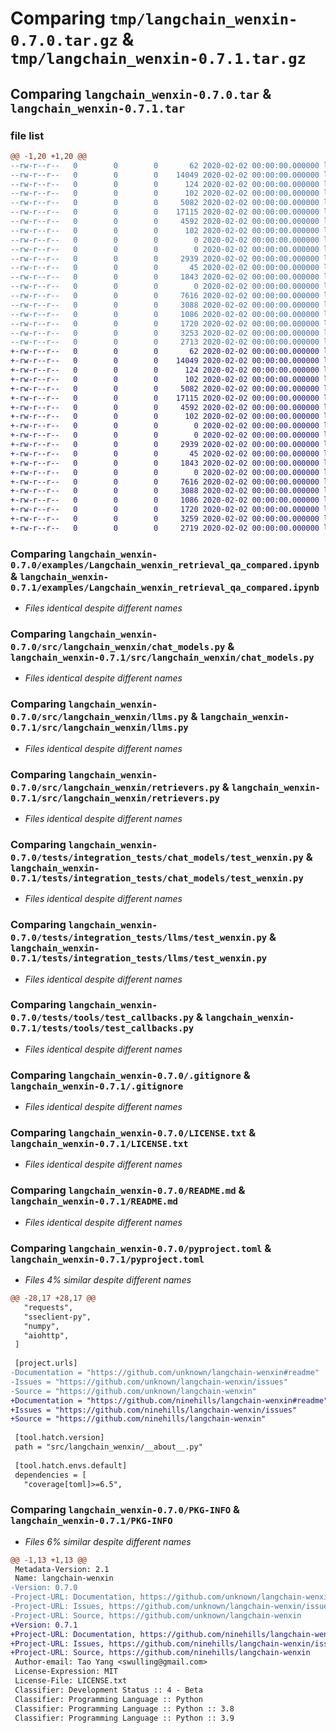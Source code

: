 # Comparing `tmp/langchain_wenxin-0.7.0.tar.gz` & `tmp/langchain_wenxin-0.7.1.tar.gz`

## Comparing `langchain_wenxin-0.7.0.tar` & `langchain_wenxin-0.7.1.tar`

### file list

```diff
@@ -1,20 +1,20 @@
--rw-r--r--   0        0        0       62 2020-02-02 00:00:00.000000 langchain_wenxin-0.7.0/.devcontainer/devcontainer.json
--rw-r--r--   0        0        0    14049 2020-02-02 00:00:00.000000 langchain_wenxin-0.7.0/examples/Langchain_wenxin_retrieval_qa_compared.ipynb
--rw-r--r--   0        0        0      124 2020-02-02 00:00:00.000000 langchain_wenxin-0.7.0/src/langchain_wenxin/__about__.py
--rw-r--r--   0        0        0      102 2020-02-02 00:00:00.000000 langchain_wenxin-0.7.0/src/langchain_wenxin/__init__.py
--rw-r--r--   0        0        0     5082 2020-02-02 00:00:00.000000 langchain_wenxin-0.7.0/src/langchain_wenxin/chat_models.py
--rw-r--r--   0        0        0    17115 2020-02-02 00:00:00.000000 langchain_wenxin-0.7.0/src/langchain_wenxin/llms.py
--rw-r--r--   0        0        0     4592 2020-02-02 00:00:00.000000 langchain_wenxin-0.7.0/src/langchain_wenxin/retrievers.py
--rw-r--r--   0        0        0      102 2020-02-02 00:00:00.000000 langchain_wenxin-0.7.0/tests/__init__.py
--rw-r--r--   0        0        0        0 2020-02-02 00:00:00.000000 langchain_wenxin-0.7.0/tests/integration_tests/__init__.py
--rw-r--r--   0        0        0        0 2020-02-02 00:00:00.000000 langchain_wenxin-0.7.0/tests/integration_tests/chat_models/__init__.py
--rw-r--r--   0        0        0     2939 2020-02-02 00:00:00.000000 langchain_wenxin-0.7.0/tests/integration_tests/chat_models/test_wenxin.py
--rw-r--r--   0        0        0       45 2020-02-02 00:00:00.000000 langchain_wenxin-0.7.0/tests/integration_tests/llms/__init__.py
--rw-r--r--   0        0        0     1843 2020-02-02 00:00:00.000000 langchain_wenxin-0.7.0/tests/integration_tests/llms/test_wenxin.py
--rw-r--r--   0        0        0        0 2020-02-02 00:00:00.000000 langchain_wenxin-0.7.0/tests/tools/__init__.py
--rw-r--r--   0        0        0     7616 2020-02-02 00:00:00.000000 langchain_wenxin-0.7.0/tests/tools/test_callbacks.py
--rw-r--r--   0        0        0     3088 2020-02-02 00:00:00.000000 langchain_wenxin-0.7.0/.gitignore
--rw-r--r--   0        0        0     1086 2020-02-02 00:00:00.000000 langchain_wenxin-0.7.0/LICENSE.txt
--rw-r--r--   0        0        0     1720 2020-02-02 00:00:00.000000 langchain_wenxin-0.7.0/README.md
--rw-r--r--   0        0        0     3253 2020-02-02 00:00:00.000000 langchain_wenxin-0.7.0/pyproject.toml
--rw-r--r--   0        0        0     2713 2020-02-02 00:00:00.000000 langchain_wenxin-0.7.0/PKG-INFO
+-rw-r--r--   0        0        0       62 2020-02-02 00:00:00.000000 langchain_wenxin-0.7.1/.devcontainer/devcontainer.json
+-rw-r--r--   0        0        0    14049 2020-02-02 00:00:00.000000 langchain_wenxin-0.7.1/examples/Langchain_wenxin_retrieval_qa_compared.ipynb
+-rw-r--r--   0        0        0      124 2020-02-02 00:00:00.000000 langchain_wenxin-0.7.1/src/langchain_wenxin/__about__.py
+-rw-r--r--   0        0        0      102 2020-02-02 00:00:00.000000 langchain_wenxin-0.7.1/src/langchain_wenxin/__init__.py
+-rw-r--r--   0        0        0     5082 2020-02-02 00:00:00.000000 langchain_wenxin-0.7.1/src/langchain_wenxin/chat_models.py
+-rw-r--r--   0        0        0    17115 2020-02-02 00:00:00.000000 langchain_wenxin-0.7.1/src/langchain_wenxin/llms.py
+-rw-r--r--   0        0        0     4592 2020-02-02 00:00:00.000000 langchain_wenxin-0.7.1/src/langchain_wenxin/retrievers.py
+-rw-r--r--   0        0        0      102 2020-02-02 00:00:00.000000 langchain_wenxin-0.7.1/tests/__init__.py
+-rw-r--r--   0        0        0        0 2020-02-02 00:00:00.000000 langchain_wenxin-0.7.1/tests/integration_tests/__init__.py
+-rw-r--r--   0        0        0        0 2020-02-02 00:00:00.000000 langchain_wenxin-0.7.1/tests/integration_tests/chat_models/__init__.py
+-rw-r--r--   0        0        0     2939 2020-02-02 00:00:00.000000 langchain_wenxin-0.7.1/tests/integration_tests/chat_models/test_wenxin.py
+-rw-r--r--   0        0        0       45 2020-02-02 00:00:00.000000 langchain_wenxin-0.7.1/tests/integration_tests/llms/__init__.py
+-rw-r--r--   0        0        0     1843 2020-02-02 00:00:00.000000 langchain_wenxin-0.7.1/tests/integration_tests/llms/test_wenxin.py
+-rw-r--r--   0        0        0        0 2020-02-02 00:00:00.000000 langchain_wenxin-0.7.1/tests/tools/__init__.py
+-rw-r--r--   0        0        0     7616 2020-02-02 00:00:00.000000 langchain_wenxin-0.7.1/tests/tools/test_callbacks.py
+-rw-r--r--   0        0        0     3088 2020-02-02 00:00:00.000000 langchain_wenxin-0.7.1/.gitignore
+-rw-r--r--   0        0        0     1086 2020-02-02 00:00:00.000000 langchain_wenxin-0.7.1/LICENSE.txt
+-rw-r--r--   0        0        0     1720 2020-02-02 00:00:00.000000 langchain_wenxin-0.7.1/README.md
+-rw-r--r--   0        0        0     3259 2020-02-02 00:00:00.000000 langchain_wenxin-0.7.1/pyproject.toml
+-rw-r--r--   0        0        0     2719 2020-02-02 00:00:00.000000 langchain_wenxin-0.7.1/PKG-INFO
```

### Comparing `langchain_wenxin-0.7.0/examples/Langchain_wenxin_retrieval_qa_compared.ipynb` & `langchain_wenxin-0.7.1/examples/Langchain_wenxin_retrieval_qa_compared.ipynb`

 * *Files identical despite different names*

### Comparing `langchain_wenxin-0.7.0/src/langchain_wenxin/chat_models.py` & `langchain_wenxin-0.7.1/src/langchain_wenxin/chat_models.py`

 * *Files identical despite different names*

### Comparing `langchain_wenxin-0.7.0/src/langchain_wenxin/llms.py` & `langchain_wenxin-0.7.1/src/langchain_wenxin/llms.py`

 * *Files identical despite different names*

### Comparing `langchain_wenxin-0.7.0/src/langchain_wenxin/retrievers.py` & `langchain_wenxin-0.7.1/src/langchain_wenxin/retrievers.py`

 * *Files identical despite different names*

### Comparing `langchain_wenxin-0.7.0/tests/integration_tests/chat_models/test_wenxin.py` & `langchain_wenxin-0.7.1/tests/integration_tests/chat_models/test_wenxin.py`

 * *Files identical despite different names*

### Comparing `langchain_wenxin-0.7.0/tests/integration_tests/llms/test_wenxin.py` & `langchain_wenxin-0.7.1/tests/integration_tests/llms/test_wenxin.py`

 * *Files identical despite different names*

### Comparing `langchain_wenxin-0.7.0/tests/tools/test_callbacks.py` & `langchain_wenxin-0.7.1/tests/tools/test_callbacks.py`

 * *Files identical despite different names*

### Comparing `langchain_wenxin-0.7.0/.gitignore` & `langchain_wenxin-0.7.1/.gitignore`

 * *Files identical despite different names*

### Comparing `langchain_wenxin-0.7.0/LICENSE.txt` & `langchain_wenxin-0.7.1/LICENSE.txt`

 * *Files identical despite different names*

### Comparing `langchain_wenxin-0.7.0/README.md` & `langchain_wenxin-0.7.1/README.md`

 * *Files identical despite different names*

### Comparing `langchain_wenxin-0.7.0/pyproject.toml` & `langchain_wenxin-0.7.1/pyproject.toml`

 * *Files 4% similar despite different names*

```diff
@@ -28,17 +28,17 @@
   "requests",
   "sseclient-py",
   "numpy",
   "aiohttp",
 ]
 
 [project.urls]
-Documentation = "https://github.com/unknown/langchain-wenxin#readme"
-Issues = "https://github.com/unknown/langchain-wenxin/issues"
-Source = "https://github.com/unknown/langchain-wenxin"
+Documentation = "https://github.com/ninehills/langchain-wenxin#readme"
+Issues = "https://github.com/ninehills/langchain-wenxin/issues"
+Source = "https://github.com/ninehills/langchain-wenxin"
 
 [tool.hatch.version]
 path = "src/langchain_wenxin/__about__.py"
 
 [tool.hatch.envs.default]
 dependencies = [
   "coverage[toml]>=6.5",
```

### Comparing `langchain_wenxin-0.7.0/PKG-INFO` & `langchain_wenxin-0.7.1/PKG-INFO`

 * *Files 6% similar despite different names*

```diff
@@ -1,13 +1,13 @@
 Metadata-Version: 2.1
 Name: langchain-wenxin
-Version: 0.7.0
-Project-URL: Documentation, https://github.com/unknown/langchain-wenxin#readme
-Project-URL: Issues, https://github.com/unknown/langchain-wenxin/issues
-Project-URL: Source, https://github.com/unknown/langchain-wenxin
+Version: 0.7.1
+Project-URL: Documentation, https://github.com/ninehills/langchain-wenxin#readme
+Project-URL: Issues, https://github.com/ninehills/langchain-wenxin/issues
+Project-URL: Source, https://github.com/ninehills/langchain-wenxin
 Author-email: Tao Yang <swulling@gmail.com>
 License-Expression: MIT
 License-File: LICENSE.txt
 Classifier: Development Status :: 4 - Beta
 Classifier: Programming Language :: Python
 Classifier: Programming Language :: Python :: 3.8
 Classifier: Programming Language :: Python :: 3.9
```

